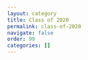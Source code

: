 ```yaml
---
layout: category
title: Class of 2020
permalink: class-of-2020
navigate: false
order: 99
categories: []
---
```

